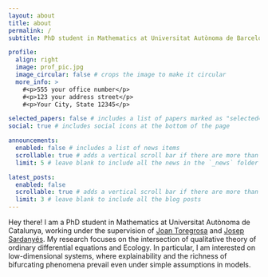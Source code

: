 ```yaml
---
layout: about
title: about
permalink: /
subtitle: PhD student in Mathematics at Universitat Autònoma de Barcelona.

profile:
  align: right
  image: prof_pic.jpg
  image_circular: false # crops the image to make it circular
  more_info: >
    #<p>555 your office number</p>
    #<p>123 your address street</p>
    #<p>Your City, State 12345</p>

selected_papers: false # includes a list of papers marked as "selected={true}"
social: true # includes social icons at the bottom of the page

announcements:
  enabled: false # includes a list of news items
  scrollable: true # adds a vertical scroll bar if there are more than 3 news items
  limit: 5 # leave blank to include all the news in the `_news` folder

latest_posts:
  enabled: false
  scrollable: true # adds a vertical scroll bar if there are more than 3 new posts items
  limit: 3 # leave blank to include all the blog posts
---
```

Hey there! I am a PhD student in Mathematics at Universitat Autònoma de Catalunya, working under the supervision of [Joan Toregrosa](https://www.gsd.uab.cat/people?controller=member&view=member&id=7) and [Josep Sardanyés](https://sites.google.com/site/nonlineardynamicsevolutionlab/home?authuser=0). My research focuses on the intersection of qualitative theory of ordinary differential equations and Ecology. In particular, I am interested on low-dimensional systems, where explainability and the richness of bifurcating phenomena prevail even under simple assumptions in models. 
